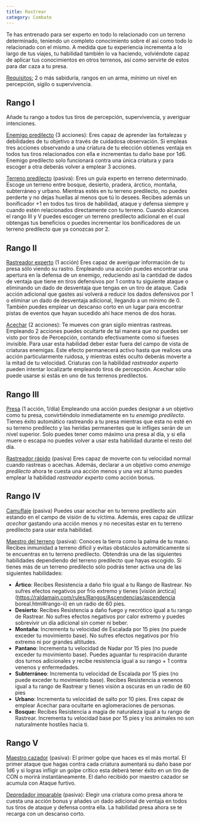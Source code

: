```yaml
---
title: Rastrear
category: Combate
---
```


Te has entrenado para ser experto en todo lo relacionado con un terreno determinado, teniendo un completo conocimiento sobre él así como todo lo relacionado con el mismo. A medida que tu experiencia incrementa a lo largo de tus viajes, tu habilidad también lo va haciendo, volviéndote capaz de aplicar tus conocimientos en otros terrenos, así como servirte de estos para dar caza a tu presa.

<u>Requisitos:</u> 2 o más sabiduría, rangos en un arma, mínimo un nivel en percepción, sigilo o supervivencia.

## Rango I

Añade tu rango a todos tus tiros de percepción, supervivencia, y averiguar intenciones.

<u>Enemigo predilecto</u> (3 acciones): Eres capaz de aprender las fortalezas y debilidades de tu objetivo a través de cuidadosa observación. Si empleas tres acciones observando a una criatura de tu elección obtienes ventaja en todos tus tiros relacionados con ella e incrementas tu daño base por 1d6. Enemigo predilecto solo funcionará contra una única criatura y para escoger a otra deberás volver a emplear 3 acciones.

<u>Terreno predilecto</u> (pasiva): Eres un guía experto en terreno determinado. Escoge un terreno entre bosque, desierto, pradera, árctico, montaña, subterráneo y urbano. Mientras estés en tu terreno predilecto, no puedes perderte y no dejas huellas al menos que tú lo desees. Recibes además un bonificador +1 en todos tus tiros de habilidad, ataque y defensa siempre y cuando estén relacionados directamente con tu terreno. Cuando alcances el rango III y V puedes escoger un terreno predilecto adicional en el cual obtengas tus beneficios o puedes incrementar los bonificadores de un terreno predilecto que ya conozcas por 2.

## Rango II

<u>Rastreador experto</u> (1 acción) Eres capaz de averiguar información de tu presa sólo viendo su rastro. Empleando una acción puedes encontrar una apertura en la defensa de un enemigo, reduciendo así la cantidad de dados de ventaja que tiene en tiros defensivos por 1 contra tu siguiente ataque o eliminando un dado de desventaja que tengas en un tiro de ataque. Cada acción adicional que gastes así volverá a reducir los dados defensivos por 1 o eliminar un dado de desventaja adicional, llegando a un mínimo de 0. También puedes emplear un descanso corto en un lugar para encontrar pistas de eventos que hayan sucedido ahí hace menos de dos horas.

<u>Acechar</u> (2 acciones): Te mueves con gran sigilo mientras rastreas. Empleando 2 acciones puedes ocultarte de tal manera que no puedes ser visto por tiros de Percepción, contando efectivamente como si fueses invisible. Para usar esta habilidad deber estar fuera del campo de vista de criaturas enemigas. Este efecto permanecerá activo hasta que realices una acción particularmente ruidosa, y mientras estés oculto deberás moverte a la mitad de tu velocidad. Criaturas con la habilidad *rastreador experto* pueden intentar localizarte empleando tiros de percepción. Acechar sólo puede usarse si estás en uno de tus terrenos predilectos.

## Rango III

<u>Presa</u> (1 acción, 1/día) Empleando una acción puedes designar a un objetivo como tu presa, convirtiéndolo inmediatamente en tu *enemigo predilecto*. Tienes éxito automático rastreando a tu presa mientras que esta no esté en su terreno predilecto y las heridas permanentes que le infliges serán de un nivel superior. Solo puedes tener como máximo una presa al día, y si ella muere o escapa no puedes volver a usar esta habilidad durante el resto del día.

<u>Rastreador rápido</u> (pasiva) Eres capaz de moverte con tu velocidad normal cuando rastreas o acechas. Además, declarar a un objetivo como *enemigo predilecto* ahora te cuesta una acción menos y una vez al turno puedes emplear la habilidad *rastreador experto* como acción bonus.

## Rango IV

<u>Camuflaje</u> (pasiva) Puedes usar acechar en tu terreno predilecto aún estando en el campo de visión de tu víctima. Además, eres capaz de utilizar *acechar* gastando una acción menos y no necesitas estar en tu terreno predilecto para usar esta habilidad.

<u>Maestro del terreno</u> (pasiva): Conoces la tierra como la palma de tu mano. Recibes inmunidad a terreno difícil y evitas obstáculos automáticamente si te encuentras en tu terreno predilecto. Obtendrás una de las siguientes habilidades dependiendo del terreno predilecto que hayas escogido. Si tienes más de un terreno predilecto sólo podrás tener activa una de las siguientes habilidades:

- **Ártico**: Recibes Resistencia a daño frío igual a tu Rango de Rastrear. No sufres efectos negativos por frío extremo y tienes [visión árctica](https://raldamain.com/rules/Rangos/Ascendencias/ascendencia boreal.html#rango-ii) en un radio de 60 pies.
- **Desierto**: Recibes Resistencia a daño fuego y necrótico igual a tu rango de Rastrear. No sufres efectos negativos por calor extremo y puedes sobrevivir un día adicional sin comer ni beber. 
- **Montaña**: Incrementa tu velocidad de Escalada por 15 pies (no puede exceder tu movimiento base). No sufres efectos negativos por frío extremo ni por grandes altitudes.
- **Pantano**: Incrementa tu velocidad de Nadar por 15 pies (no puede exceder tu movimiento base). Puedes aguantar tu respiración durante dos turnos adicionales y recibe resistencia igual a su rango + 1 contra venenos y enfermedades.
- **Subterráneo**: Incrementa tu velocidad de Escalada por 15 pies (no puede exceder tu movimiento base). Recibes Resistencia a venenos igual a tu rango de Rastrear y tienes visión a oscuras en un radio de 60 pies
- **Urbano**: Incrementa tu velocidad de salto por 10 pies. Eres capaz de emplear Acechar para ocultarte en aglomeraciones de personas.
- **Bosque:** Recibes Resistencia a magia de naturaleza igual a tu rango de Rastrear. Incrementa tu velocidad base por 15 pies y los animales no son naturalmente hostiles hacia ti.

## Rango V 

<u>Maestro cazador</u> (pasiva): El primer golpe que haces es el más mortal. El primer ataque que hagas contra cada criatura aumentará su daño base por 1d6 y si logras infligir un golpe crítico esta deberá tener éxito en un tiro de CON o morirá instantáneamente. El daño recibido por maestro cazador se acumula con Ataque furtivo.

<u>Depredador imparable</u> (pasiva): Elegir una criatura como presa ahora te cuesta una acción bonus y añades un dado adicional de ventaja en todos tus tiros de ataque y defensa contra ella. La habilidad presa ahora se te recarga con un descanso corto.